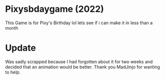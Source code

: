 # Pixysbdaygame (2022)
 This Game is for Pixy's Birthday lol lets see if i can make it in less than a month
# Update
 Was sadly scrapped because I had forgotten about it for two weeks and decided that an animation would be better.
 Thank you MadJinjo for wanting to help.
